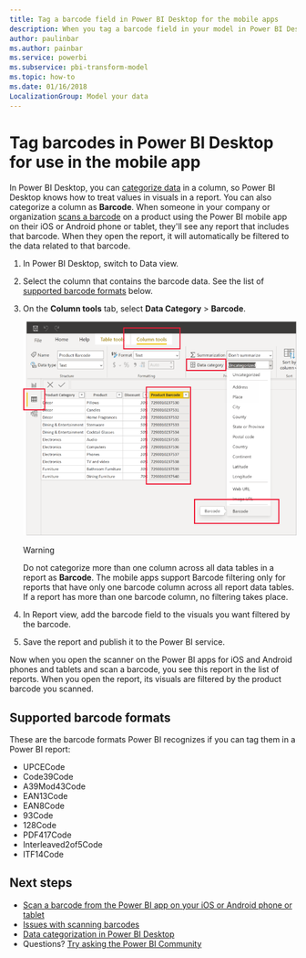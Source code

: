 ```yaml
---
title: Tag a barcode field in Power BI Desktop for the mobile apps
description: When you tag a barcode field in your model in Power BI Desktop, you can filter data for barcodes automatically in the Power BI app on your iPhone.
author: paulinbar
ms.author: painbar
ms.service: powerbi
ms.subservice: pbi-transform-model
ms.topic: how-to
ms.date: 01/16/2018
LocalizationGroup: Model your data
---
```


# Tag barcodes in Power BI Desktop for use in the mobile app

In Power BI Desktop, you can [categorize data](desktop-data-categorization.md) in a column, so Power BI Desktop knows how to treat values in visuals in a report. You can also categorize a column as **Barcode**. When someone in your company or organization [scans a barcode](../consumer/mobile/mobile-apps-scan-barcode-iphone.md) on a product using the Power BI mobile app on their iOS or Android phone or tablet, they'll see any report that includes that barcode. When they open the report, it will automatically be filtered to the data related to that barcode.

1. In Power BI Desktop, switch to Data view.
2. Select the column that contains the barcode data. See the list of [supported barcode formats](#supported-barcode-formats) below.
3. On the **Column tools** tab, select **Data Category** > **Barcode**.
   
    ![Data category list](media/desktop-mobile-barcodes/power-bi-desktop-barcode.png)

    >[!WARNING]
    >Do not categorize more than one column across all data tables in a report as **Barcode**. The mobile apps support Barcode filtering only for reports that have only one barcode column across all report data tables. If a report has more than one barcode column, no filtering takes place.

4. In Report view, add the barcode field to the visuals you want filtered by the barcode.
5. Save the report and publish it to the Power BI service.

Now when you open the scanner on the Power BI apps for iOS and Android phones and tablets and scan a barcode, you see this report in the list of reports. When you open the report, its visuals are filtered by the product barcode you scanned.

## Supported barcode formats
These are the barcode formats Power BI recognizes if you can tag them in a Power BI report: 

* UPCECode 
* Code39Code  
* A39Mod43Code 
* EAN13Code 
* EAN8Code  
* 93Code  
* 128Code 
* PDF417Code 
* Interleaved2of5Code 
* ITF14Code 

## Next steps
* [Scan a barcode from the Power BI app on your iOS or Android phone or tablet](../consumer/mobile/mobile-apps-scan-barcode-iphone.md)
* [Issues with scanning barcodes](../consumer/mobile/mobile-apps-scan-barcode-iphone.md#issues-with-scanning-a-barcode)
* [Data categorization in Power BI Desktop](desktop-data-categorization.md)  
* Questions? [Try asking the Power BI Community](https://community.powerbi.com/)
